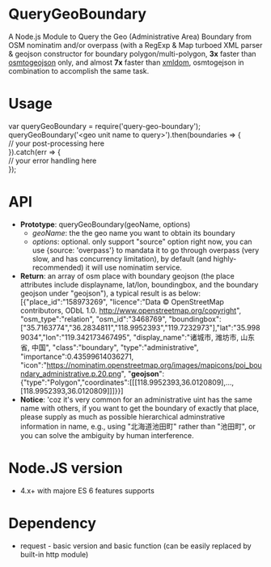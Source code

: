 # QueryGeoBoundary
A Node.js Module to Query the Geo (Administrative Area) Boundary from OSM nominatim and/or overpass (with a RegExp & Map turboed XML parser & geojson constructor for boundary polygon/multi-polygon, <b>3x</b> faster than <a href="https://github.com/tyrasd/osmtogeojson">osmtogeojson</a> only, and almost <b>7x</b> faster than <a href="https://github.com/jindw/xmldom">xmldom</a>, osmtogejson in combination to accomplish the same task.

# Usage
var queryGeoBoundary = require('query-geo-boundary');</br>
queryGeoBoundary('&lt;geo unit name to query&gt;').then(boundaries &#61;&gt; {</br>
  // your post-processing here</br>
}).catch(err &#61;&gt; {</br>
  // your error handling here</br>
});

# API
+ <b>Prototype</b>: queryGeoBoundary(geoName, options)
  - <i>geoName</i>: the the geo name you want to obtain its boundary
  - <i>options</i>: optional. only support "source" option right now, you can use {source: 'overpass'} to mandata it to go through overpass (very slow, and has concurrency limitation), by default (and highly-recommended) it will use nominatim service.
+ <b>Return</b>: an array of osm place with boundary geojson (the place attributes include displayname, lat/lon, boundingbox, and the boundary geojson under "geojson"), a typical result is as below:<br/>
  [{"place_id":"158973269",
  "licence":"Data © OpenStreetMap contributors, ODbL 1.0. http://www.openstreetmap.org/copyright",
  "osm_type":"relation",
  "osm_id":"3468769",
  "boundingbox":["35.7163774","36.2834811","118.9952393","119.7232973"],"lat":"35.9989034","lon":"119.342173467495",
  "display_name":"诸城市, 潍坊市, 山东省, 中国",
  "class":"boundary",
  "type":"administrative",
  "importance":0.43599614036271,
  "icon":"https://nominatim.openstreetmap.org/images/mapicons/poi_boundary_administrative.p.20.png",
  "<b>geojson</b>":{"type":"Polygon","coordinates":[[[118.9952393,36.0120809],...,[118.9952393,36.0120809]]]}}]
+ <b>Notice</b>: 'coz it's very common for an administrative uint has the same name with others, if you want to get the boundary of exactly that place, please supply as much as possible hierarchical adminstrative information in name, e.g., using "北海道池田町" rather than "池田町", or you can solve the ambiguity by human interference.

# Node.JS version
  - 4.x+ with majore ES 6 features supports
  
# Dependency
  - request - basic version and basic function (can be easily replaced by built-in http module)
